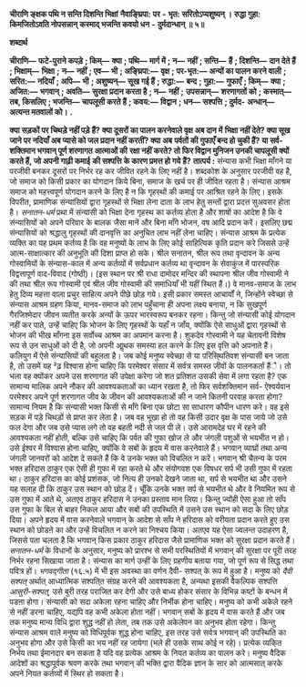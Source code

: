  **चीराणि ङ्क्षक पथि न सन्ति दिशन्ति भिक्षां** **नैवाङ्घ्रिपा: पर** **-** **भृत: सरितोऽप्यशुष्यन् ।** **रुद्धा गुहा: किमजितोऽवति नोपसन्नान्** **कस्माद् भजन्ति कवयो धन** **-** **दुर्मदान्धान् ॥ ५॥** 

**शब्दार्थ** 

**चीराणि—** **फटे-पुराने कपड़े** **; किम्—** **क्या** **; पथि—** **मार्ग में** **; न—** **नहीं** **; सन्ति—** **हैं** **; दिशन्ति—** **दान देते हैं** **; भिक्षाम्—** **भिक्षा** **;** **न—** **नहीं** **; एव—** **भी** **; अङ्घ्रिपा:—** **वृक्ष** **; पर-भृत:—** **अन्यों का पालन करने वाली** **; सरित:—** **नदियाँ** **; अपि—** **भी** **; अशुष्यन्—** **सूख गई हैं** **; रुद्धा:—** **बन्द** **; गुहा:—** **गुफाएँ** **; किम्—** **क्या** **; अजित:—** **भगवान्** **; अवति—** **सुरक्षा प्रदान करता है** **; न—** **नहीं** **;** **उपसन्नान्—** **शरणागतों को** **; कस्मात्—** **तब, किसलिए** **; भजन्ति—** **चापलूसी करते हैं** **; कवय:—** **विद्वान** **; धन—** **सश्पत्ति** **; दुर्मद-** **अन्धान्—** **अत्यन्त मतवालों को।** **.** 

**क्या सड़कों पर चिथड़े नहीं पड़े हैं? क्या दूसरों का पालन करनेवाले वृक्ष अब दान में** **भिक्षा नहीं देते? क्या सूख जाने पर नदियाँ अब प्यासे को जल प्रदान नहीं करतीं? क्या अब** **पर्वतों की गुफाएँ बन्द हो चुकी हैं? या सर्व-शक्तिमान भगवान् पूर्ण शरणागत आत्माओं की** **रक्षा नहीं करते? तो फिर विद्वान मुनिजन उनकी चापलूसी क्यों करते हैं, जो अपनी गाढ़ी कमाई** **की सश्पत्ति के कारण प्रमत्त हो गये हैं?** **तात्पर्य :** संन्यास कभी भिक्षा माँगने या परजीवी बनकर दूसरों पर निर्भर रह कर जीवित रहने के लिए नहीं है। शब्दकोश के अनुसार परजीवी वह है, जो समाज को किसी प्रकार का योगदान किये बिना, समाज के खर्च पर ही जीवित रहता है। संन्यास आश्रम समाज को महत्त्वपूर्ण योगदान करने के लिए है न कि गृहस्थों की कमाई पर आश्रित रहने के लिए। इसके विपरीत, प्रामाणिक संन्यासियों द्वारा गृहस्थों से भिक्षा लेना दाता के लाभ हेतु सन्तों द्वारा प्रदत्त सुअवसर होता है। *सनातन-धर्म* प्रथा में संन्यासी को भिक्षा देना गृहस्थ का कर्तव्य होता है और शाषों का आदेश है कि वे संन्यासियों को अपने परिवार के बालक जैसा मानें और बिना माँगे भोजन, वष आदि प्रदान करें। इसलिए छद्म संन्यासियों को श्रद्धालु गृहस्थों की दानवृत्ति का अनुचित लाभ नहीं लेना चाहिए। संन्यास आश्रम के प्रत्येक व्यक्ति का यह प्रथम कर्तव्य है कि वह मनुष्यों के लाभ के लिए कोई साहित्यिक कृति प्रदान करे जिससे उन्हें आत्म-साक्षात्कार की अनुभूति की दिशा प्राप्त हो सके। श्रील सनातन, श्रील रूप तथा वृन्दावन के अन्य गोस्वामियों के संन्यास-काल में अन्य कर्तव्यों में सर्वप्रधान कर्तव्य था वृन्दावन के सेवाकुंज में पारस्परिक विद्वत्तापूर्ण वाद-विवाद (गोष्ठी)। (इस स्थान पर श्री राधा दामोदर मन्दिर की स्थापना श्रील जीव गोस्वामी ने की तथा श्रील रूप गोस्वामी एवं श्रील जीव गोस्वामी की समाधियाँ भी यहीं स्थित हैं।) वे मानव-समाज के लाभ हेतु दिव्य महत्ता वाला प्रचुर साहित्य अपने पीछे छोड़ गये। इसी प्रकार समस्त आचार्यों ने, जिन्होंने स्वेच्छा से संन्यास आश्रम ग्रहण किया, मानव-समाज को लाभ पहुँचाना ही अपना लक्ष्य बनाया, न कि सुखपूर्ण गैरजिश्मेदार जीवन व्यतीत करके अन्यों के ऊपर भारस्वरूप बनकर रहना। किन्तु जो संन्यासी कोई योगदान नहीं कर पाते, उन्हें चाहिए कि भोजन के लिए गृहस्थों के यहाँ न जाँय, क्योंकि ऐसे साधुओं द्वारा गृहस्थों से भोजन की भीख माँगना इस सर्वोच्च आश्रम का अपमान करना है। शुकदेव गोस्वामी ने यह चेतावनी विशेष रूप से उन साधुओं को दी है, जो अपनी आॢथक समस्या हल करने के लिए इस वृत्ति को अपनाते हैं। कलियुग में ऐसे संन्यासियों की बहुलता है। जब कोई मनुष्य स्वेच्छा से या परिसि्थतिवश संन्यासी बन जाता है, तो उसमें यह ²ढ़ विश्वास होना चाहिए कि परमेश्वर संसार में सर्वत्र समस्त जीवों के पालनकर्ता हैंै। तो भला वह क्योंकर अपने उस शरणागत की उपेक्षा करेगा जो शत प्रतिशत उसकी सेवा में लगा रहता है? एक सामान्य मालिक अपने नौकर की आवश्यकताओं का ध्यान रखता है, तो फिर सर्वशक्तिमान सर्व- ऐश्वर्यवान परमेश्वर अपने पूर्ण शरणागत जीव के जीवन की आवश्यकताओं की न जाने कितनी परवाह करता होगा? सामान्य नियम है कि संन्यासी भक्त किसी से माँगे बिना एक छोटा सा साधारण कौपीन धारण करे। वह इसे सड़क में पड़े चिथड़ों से प्राप्त कर लेता है। जब वह भूखा हो तो वह किसी उदार वृक्ष के पास जाये जो उसे फल देगा और जब उसे प्यास लगे तो वह बहती नदी से जल पी ले। उसे आरामदेह घर में रहने की आवश्यकता नहीं होती, बल्कि उसे चाहिए कि पर्वत की गुफा खोज ले और जंगली पशुओं से भयभीत न हो। उसे ईश्वर में विश्वास होना चाहिए, क्योंकि वे सबों के हृदय में वास करनेवाले हैं। भगवान् व्याघ्रों तथा अन्य जंगली जानवरों को आदेश दे सकते हैं कि वे उनके भक्त को विचलित न करें। भगवान् श्री चैतन्य के परम भक्त हरिदास ठाकुर एक ऐसी ही गुफा में रहा करते थे और संयोगवश एक विषधर सर्प भी उसी गुफा में रहता था। ठाकुर हरिदास का कोई प्रशंसक, जो नित्य ही उनको देखने जाता था, सर्प से भयभीत था और उसने यह सलाह दी कि ठाकुर उस स्थान को छोड़ दें। चूँकि उनके भक्त सर्प से भयभीत थे और वे नियमित रूप से उस गुफा में आते थे, अतएव ठाकुर हरिदास ने उनका प्रस्ताव मान लिया। किन्तु ज्योंही ऐसा हुआ तो साँप उस गुफा के बिल से बाहर निकल आया और सबों की उपस्थिति में उसने उस स्थान को सदा के लिए छोड़ दिया। अपने हृदय में वास करनेवाले भगवान् के आदेश से साँप ने हरिदास को वरीयता प्रदान करते हुए उस स्थान को छोडऩे का और उन्हें विचलित न करने का निश्चय किया। अतएव यह ऐसा ज्वलन्त उदाहरण है, जिससे पता चलता है कि भगवान् किस प्रकार ठाकुर हरिदास जैसे प्रामाणिक भक्त को सुरक्षा प्रदान करते हैं। *सनातन-धर्म* के विधानों के अनुसार, मनुष्य को प्रारश्भ से सभी परस्थितियों में भगवान् की सुरक्षा पर पूरी तरह निर्भर रहना सिखाया जाता है। संन्यास का मार्ग उन्हीं के लिए ग्रहणीय बताया गया, जो पूर्ण रूप से सिद्ध तथा पवित्र हों। *भगवद्गीता* (१६.५) में भी इस अवस्था का वर्णन दैवी- सश्पत् के रूप में हुआ है। मनुष्य को *दैवी सश्पत्* अर्थात् आध्यात्मिक सश्पति्त संग्रह करने की आवश्यकता है, अन्यथा इसकी वैकल्पिक सश्पत्ति *आसुरी-सश्पत्,* उसे बुरी तरह पराजित कर देगी और उसे बाध्य होकर संसार के विभिन्न कष्टों के बन्धन में पडऩा होगा। संन्यासी को सदा अकेला रहना चाहिए और निर्भीक होना चाहिए। मनुष्य को कभी अकेले रहने से नहीं डरना चाहिए, यद्यपि वह कभी अकेला होता नहीं। भगवान् सबों के हृदय में वास करते हैं और जब तक मनुष्य मान्य विधि द्वारा शुद्ध नहीं हो लेता, तब तक उसे अकेलेपन का अनुभव होता रहेगा। किन्तु संन्यास आश्रम वाले मनुष्य को विधिपूर्वक शुद्ध होना चाहिए, इस तरह उसे सर्वत्र भगवान् की उपस्थिति का अनुभव होगा और उसे किसी का भय नहीं रह जायेगा (भले ही उसके साथ कोई न रहे)। प्रत्येक व्यकि्त निर्भय तथा ईमानदार बन सकता है यदि वह प्रत्येक आश्रम के नियत कर्तव्य का पालन करे। मनुष्य वैदिक आदेशों का श्रद्धापूर्वक श्रवण करके तथा भगवान् की भक्ति द्वारा वैदिक ज्ञान के सार को आत्मसात् करके अपने नियत कर्तव्यों में स्थिर हो सकता है। 